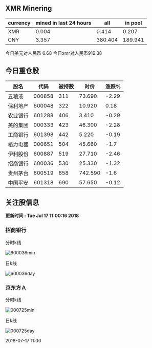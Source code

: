 ## XMR Minering

|currency|mined in last 24 hours|all|in pool|
|---|---|---|---|
|XMR|0.004|0.414|0.207|
|CNY|3.357|380.404|189.941|

今日美元对人民币 6.68	今日xmr对人民币919.38


## 今日重仓股 

|股名|代码|被持数|时价|涨跌%|
|---|---|---|---|---|
|五粮液|000858|311|73.690|-2.29|
|保利地产|600048|322|10.920|0.18|
|农业银行|601288|406|3.410|-0.29|
|美的集团|000333|423|46.300|-2.28|
|工商银行|601398|442|5.220|-0.19|
|格力电器|000651|504|45.660|-1.7|
|伊利股份|600887|519|27.710|-2.46|
|招商银行|600036|530|25.330|-1.32|
|贵州茅台|600519|658|742.590|-1.6|
|中国平安|601318|690|57.650|-0.12|

## 关注股信息
**更新时间 : Tue Jul 17 11:00:16 2018**
### 招商银行 
分时k线

![600036min](http://image.sinajs.cn/newchart/min/n/sh600036.gif)

日k线

![600036day](http://image.sinajs.cn/newchart/daily/n/sh600036.gif)

### 京东方Ａ 
分时k线

![000725min](http://image.sinajs.cn/newchart/min/n/sz000725.gif)

日k线

![000725day](http://image.sinajs.cn/newchart/daily/n/sz000725.gif)

2018-07-17 11:00